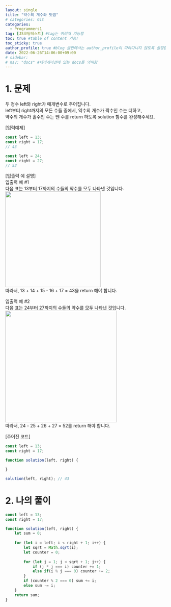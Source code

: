 ```yaml
---
layout: single
title: "약수의 개수와 덧셈"
# categories: Git
categories:
  - Programmers1
tag: [JS코딩테스트] #tag는 여러개 가능함
toc: true #table of content 기능!
toc_sticky: true
author_profile: true #blog 글안에서는 author_profile이 따라다니지 않도록 설정함
date: 2022-06-26T14:06:00+09:00
# sidebar:
# nav: "docs" #네비게이션에 있는 docs를 의미함
---
```

# 1. 문제
두 정수 left와 right가 매개변수로 주어집니다.  
left부터 right까지의 모든 수들 중에서, 약수의 개수가 짝수인 수는 더하고,  
약수의 개수가 홀수인 수는 뺀 수를 return 하도록 solution 함수를 완성해주세요.  

[입력예제]  

```js
const left = 13;
const right = 17;
// 43

const left = 24;
const right = 27;
// 52
```  

[입출력 예 설명]  
입출력 예 #1  
다음 표는 13부터 17까지의 수들의 약수를 모두 나타낸 것입니다.  
<img src="https://user-images.githubusercontent.com/87808288/175800282-f5799fe8-05f4-4d7d-8fd3-8f0b1368154f.png" width="300">  
따라서, 13 + 14 + 15 - 16 + 17 = 43을 return 해야 합니다.  

입출력 예 #2  
다음 표는 24부터 27까지의 수들의 약수를 모두 나타낸 것입니다.  
<img src="https://user-images.githubusercontent.com/87808288/175800375-3b4b913c-c8bd-45cc-a269-7380b9f61b3b.png" width="350">  
따라서, 24 - 25 + 26 + 27 = 52를 return 해야 합니다.  

[주어진 코드]  

```js
const left = 13;
const right = 17;

function solution(left, right) {

}

solution(left, right); // 43
```

# 2. 나의 풀이

```js
const left = 13;
const right = 17;

function solution(left, right) {
    let sum = 0;
    
    for (let i = left; i < right + 1; i++) {
        let sqrt = Math.sqrt(i);
        let counter = 0;
        
        for (let j = 1; j < sqrt + 1; j++) {
            if (j * j === i) counter += 1;
            else if(i % j === 0) counter += 2;
        }  
        if (counter % 2 === 0) sum += i;
        else sum -= i;
    }
    return sum;
}
```

<!-- <span style="color:royalblue"> -->

<!-- 메소드 위에 변수 선언, 메소드 안에 메소드, 메소드 끝나고 리턴 -->

<!-- ### 2. Link 넣기

```

유형 1: (설명어를 입력) : [gunhee's coding blog](https://gunhee-jeong.github.io/)
유형 2: (URL 자동연결) : <https://gunhee-jeong.github.io/>
유형 3: (동일 파일 내 '문단으로 이동') : [1. Header로 이동](###-1-header)

```

유형 1: (설명어를 입력) : [gunhee's coding blog](https://gunhee-jeong.github.io/)
유형 2: (URL 자동연결) : <https://gunhee-jeong.github.io/>
유형 3: (동일 파일 내 '문단으로 이동') : [1. Header로 이동](#1-header)
유형 3의 방법

1. 특수문자를 제거
2. 스페이스는 -로 바꾸고
3. 대문자는 소문자로!
   그래서 ### 1. Header -> #1-header

## Link: [google][https://www.google.com/]

### 3. 수평선

```

---

```

---

### 4. 라인 바꾸기

```

스페이스바를 2번 눌러주면 다음칸으로
이동할 수 있어요!

```

---

스페이스바를 2번 눌러주면
다음칸으로 이동할 수 있어요!

### 5. list 만들기

```

1. 1번
2. 2번
3. 3번

- 순서없는 list
  - 순서없는 list
    - 순서없는 list

```

1. 1번
2. 2번
3. 3번

- 순서없는 list
  - 순서없는 list
    - 순서없는 list

---

### 6. font 관련

```

**진하게** -> 볼드
_기울여서_ -> 이탤릭체
~~취소선~~ -> 취소선

<ul>밑줄넣기</ul> -> 밑줄
<span style="color:red">빨간 글씨</span> -> 글자색
이것이 `인라인` 입니다 -> 인라인 코드
```

**진하게** -> 볼드
_기울여서_ -> 이탤릭체
~~취소선~~ -> 취소선
<u>밑줄넣기</u> -> 밑줄
<span style="color:red">빨간 글씨</span>
이것이 `인라인` 입니다 -> 인라인 코드

---

### 7. 인용구문

```
> coding
>
> > JavaScript
> >
> > > 내가 프짱!
```

> coding
>
> > JavaScript
> >
> > > 내가 프짱!

---

### 8. 이미지 삽입

```
유형1: ('사이즈를 조절' -> HTML 태그 사용) : <img src="https://gunhee-jeong.github.io/assets/images/blogLogo.png" width="300" height="200">
유형2: (이미지 삽입 후 -> 링크 걸기)
[![이미지](https://gunhee-jeong.github.io/assets/images/blogLogo/blogLogo.png)](https://gunhee-jeong.github.io/)
```

유형1: ('사이즈를 조절' -> HTML 태그 사용) : <img src="https://gunhee-jeong.github.io/assets/images/blogLogo.png" width="300" height="200">
유형2: (이미지 삽입 후 -> 링크 걸기)
[![이미지](https://gunhee-jeong.github.io/assets/images/blogLogo.png)](https://gunhee-jeong.github.io/)

### 9. 표 만들기

```
||국어|영어|
| :--- | ---: | :--: |
|건희 | 100점 | 100점
|철수 | 100점 | 100점
```

|      |  국어 | 영어  |
| :--- | ----: | :---: |
| 건희 | 100점 | 100점 |
| 철수 | 100점 | 100점 |

> - header를 넣고 싶은 경우 ---을 사용하고 :을 이용하여 정렬에 사용함!

### 10. 토글 만들기

```
<details>
<summary>여기를 누르세요</summary>
<div markdown="1">
숨겨진 내용
</div>
</details>
```

<details>
<summary>여기를 누르세요</summary>
<div markdown="1">
숨겨진 내용
</div>
</details> -->
